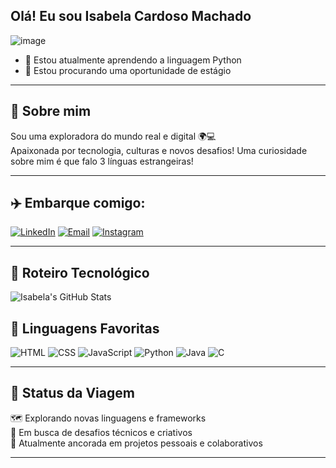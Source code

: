 ## Olá! Eu sou Isabela Cardoso Machado
![image](https://github.com/user-attachments/assets/223f59da-0388-4dcb-ad01-faadd6e2485f)


- 🌱 Estou atualmente aprendendo a linguagem Python
- 👯 Estou procurando uma oportunidade de estágio 
---
## 🧭 Sobre mim

Sou uma exploradora do mundo real e digital 🌍💻  
Apaixonada por tecnologia, culturas e novos desafios!
Uma curiosidade sobre mim é que falo 3 línguas estrangeiras! 

---

## ✈️ Embarque comigo:

[![LinkedIn](https://img.shields.io/badge/LinkedIn-Isabela%20Cardoso%20Machado-blue?style=for-the-badge&logo=linkedin)](https://www.linkedin.com/in/isabela-cardoso-machado-a809072b6)
[![Email](https://img.shields.io/badge/E--mail-isabelacard902%40gmail.com-red?style=for-the-badge&logo=gmail&logoColor=white)](mailto:isabelacard902@gmail.com)
[![Instagram](https://img.shields.io/badge/Instagram-@isabela__.card-E4405F?style=for-the-badge&logo=instagram&logoColor=white)](https://www.instagram.com/isabela_.card/)

---

## 🧳 Roteiro Tecnológico

![Isabela's GitHub Stats](https://github-readme-stats.vercel.app/api?username=902-Isabela&show_icons=true&theme=gruvbox)

## 🧠 Linguagens Favoritas

![HTML](https://img.shields.io/badge/HTML5-E34F26?style=for-the-badge&logo=html5&logoColor=white)
![CSS](https://img.shields.io/badge/CSS3-1572B6?style=for-the-badge&logo=css3&logoColor=white)
![JavaScript](https://img.shields.io/badge/JavaScript-F7DF1E?style=for-the-badge&logo=javascript&logoColor=black)
![Python](https://img.shields.io/badge/Python-3776AB?style=for-the-badge&logo=python&logoColor=white)
![Java](https://img.shields.io/badge/Java-ED8B00?style=for-the-badge&logo=java&logoColor=white)
![C](https://img.shields.io/badge/C-00599C?style=for-the-badge&logo=c&logoColor=white)

---

## 🚦 Status da Viagem

🗺️ Explorando novas linguagens e frameworks  
🎯 Em busca de desafios técnicos e criativos  
📍 Atualmente ancorada em projetos pessoais e colaborativos  


---


